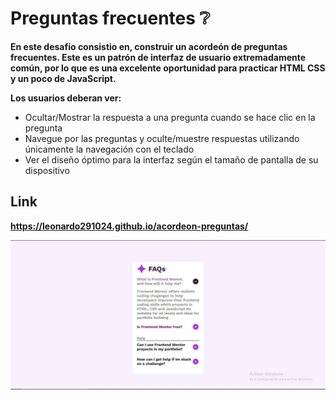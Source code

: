 # Preguntas frecuentes ❔

**En este desafío consistio en, construir un acordeón de preguntas frecuentes. Este es un patrón de interfaz de usuario extremadamente común, por lo que es una excelente oportunidad para practicar HTML CSS y un poco de JavaScript.**

**Los usuarios deberan ver:**
- Ocultar/Mostrar la respuesta a una pregunta cuando se hace clic en la pregunta
- Navegue por las preguntas y oculte/muestre respuestas utilizando únicamente la navegación con el teclado
- Ver el diseño óptimo para la interfaz según el tamaño de pantalla de su dispositivo

## Link
**https://leonardo291024.github.io/acordeon-preguntas/**

![Portada](./assets/acordeonDePreguntas.jpg)